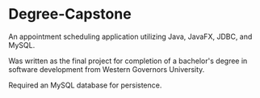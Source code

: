 # Degree-Capstone
An appointment scheduling application utilizing Java, JavaFX, JDBC, and MySQL.

Was written as the final project for completion of a bachelor's degree in software development from Western Governors University.

Required an MySQL database for persistence.
